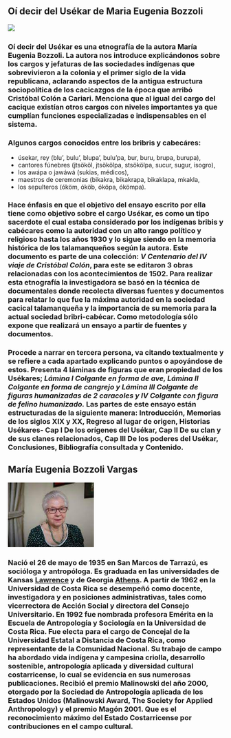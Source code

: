 ## **Oí decir del Usékar de Maria Eugenia Bozzoli** 
![](https://books.google.co.cr/books/content?id=eC2BMoe-ZAoC&printsec=frontcover&img=1&zoom=1&edge=curl&imgtk=AFLRE708nPV6mxPqffPNafFH05fSvmvZxX6kP1Ys-L4_GUvp0imqgJ4hTtHCQ5gsl0Oh8DCMQba9adLZiHVKarXatb5m1hO04Z3pb0BcaNieIoxXFbExyQiu1A8mPgotNrV2Cd6fDrEj)

### Oí decir del Usékar es una etnografía de la autora María Eugenia Bozzoli. La autora nos introduce explicándonos sobre los cargos y jefaturas de las sociedades indígenas que sobrevivieron a la colonia y el primer siglo de la vida republicana, aclarando aspectos de la antigua estructura sociopolítica de los cacicazgos de la época que arribó Cristóbal Colón a Cariari. Menciona que al igual del cargo del cacique existían otros cargos con niveles importantes ya que cumplían funciones especializadas e indispensables en el sistema.

### Algunos cargos conocidos entre los bribris y cabecáres:
- úsekar, rey (blu’, bulu’, blupa’, bulu’pa, bur, buru, brupa, burupa), 
- cantores fúnebres (jtsököl, jtsökölpa, stsökölpa, sucur, sugur, isogro),
- los awápa o jawáwá (sukias, médicos),
- maestros de ceremonias (bikakra, bikakrapa, bikaklapa, mkakla,
- los sepulteros (óköm, óköb, óköpa, ókömpa).

###  Hace énfasis en que el objetivo del ensayo escrito por ella tiene como objetivo sobre el cargo Usékar, es como un tipo sacerdote el cual estaba considerado por los indígenas bribis y cabécares como la autoridad con un alto rango político y religioso hasta los años 1930 y lo sigue siendo en la memoria histórica de los talamanqueños según la autora. Este documento es parte de una colección: ***V Centenario del IV viaje de Cristóbal Colón***, para este se editaron 3 obras relacionadas con los acontecimientos de 1502. Para realizar esta etnografía la investigadora se basó en la técnica de documentales donde recolecta diversas fuentes y documentos para relatar lo que fue la máxima autoridad en la sociedad cacical talamanqueña y la importancia de su memoria para la actual sociedad bribri-cabécar. Como metodología sólo expone que realizará un ensayo a partir de fuentes y documentos.
### Procede a narrar en tercera persona, va citando textualmente y se refiere a cada apartado explicando puntos o apoyándose de estos. Presenta 4 láminas de figuras que eran propiedad de los Usékares; *Lámina I Colgante en forma de ave, Lámina II Colgante en forma de cangrejo y Lámina III Colgante de figuras humanizadas de 2 caracoles y IV Colgante con figura de felino humanizado.* Las partes de este ensayo están estructuradas de la siguiente manera: Introducción, Memorias de los siglos XIX y XX, Regreso al lugar de origen, Historias Usékares- Cap I De los orígenes del Usékar, Cap II De su clan y de sus clanes relacionados, Cap III De los poderes del Usékar, Conclusiones, Bibliografía consultada y Contenido.

##  María Eugenia Bozzoli Vargas 
![](descarga.jpg)

### Nació el 26 de mayo de 1935 en San Marcos de Tarrazú, es socióloga y antropóloga. Es graduada en las universidades de Kansas [Lawrence](https://www.ku.edu/) y de Georgia [Athens](https://www.uga.edu/). A partir de 1962 en la Universidad de Costa Rica se desempeñó como docente, investigadora y en posiciones administrativas, tales como vicerrectora de Acción Social y directora del Consejo Universitario. En 1992 fue nombrada profesora Emérita en la Escuela de Antropología y Sociología en la Universidad de Costa Rica. Fue electa para el cargo de Concejal de la Universidad Estatal a Distancia de Costa Rica, como representante de la Comunidad Nacional. Su trabajo de campo ha abordado vida indígena y campesina criolla, desarrollo sostenible, antropología aplicada y diversidad cultural costarricense, lo cual se evidencia en sus numerosas publicaciones. Recibió el premio Malinowski del año 2000, otorgado por la Sociedad de Antropología aplicada de los Estados Unidos (Malinowski Award, The Society for Applied Anthropology) y el premio Magón 2001. Que es el reconocimiento máximo del Estado Costarricense por contribuciones en el campo cultural. 
